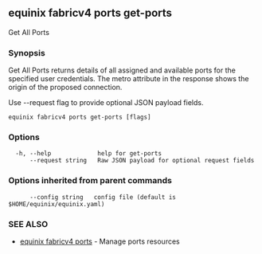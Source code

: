 ## equinix fabricv4 ports get-ports

Get All Ports

### Synopsis

Get All Ports returns details of all assigned and available ports for the specified user credentials. The metro attribute in the response shows the origin of the proposed connection.

Use --request flag to provide optional JSON payload fields.

```
equinix fabricv4 ports get-ports [flags]
```

### Options

```
  -h, --help             help for get-ports
      --request string   Raw JSON payload for optional request fields
```

### Options inherited from parent commands

```
      --config string   config file (default is $HOME/equinix/equinix.yaml)
```

### SEE ALSO

* [equinix fabricv4 ports](equinix_fabricv4_ports.md)	 - Manage ports resources


